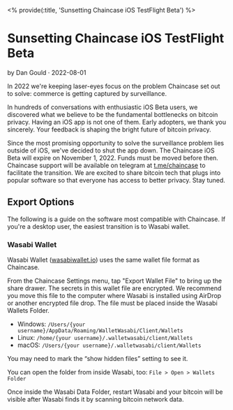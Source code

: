 <% provide(:title, 'Sunsetting Chaincase iOS TestFlight Beta') %>

# Sunsetting Chaincase iOS TestFlight Beta

<span class="by-line">by Dan Gould · 2022-08-01</span>

In 2022 we're keeping laser-eyes focus on the problem Chaincase set out to solve: commerce is getting captured by surveillance.

In hundreds of conversations with enthusiastic iOS Beta users, we discovered what we believe to be the fundamental bottlenecks on bitcoin privacy. Having an iOS app is not one of them. Early adopters, we thank you sincerely. Your feedback is shaping the bright future of bitcoin privacy.

Since the most promising opportunity to solve the surveillance problem lies outside of iOS, we've decided to shut the app down. The Chaincase iOS Beta will expire on November 1, 2022. Funds must be moved before then. Chaincase support will be available on telegram at [t.me/chaincase](https://t.me/chaincase) to facilitate the transition. We are excited to share bitcoin tech that plugs into popular software so that everyone has access to better privacy. Stay tuned.

## Export Options

The following is a guide on the software most compatible with Chaincase. If you're a desktop user, the easiest transition is to Wasabi wallet.

### Wasabi Wallet

Wasabi Wallet ([wasabiwallet.io](https://wasabiwallet.io)) uses the same wallet file format as Chaincase.

From the Chaincase Settings menu, tap "Export Wallet File" to bring up the share drawer. The secrets in this wallet file are encrypted. We recommend you move this file to the computer where Wasabi is installed using AirDrop or another encrypted file drop. The file must be placed inside the Wasabi Wallets Folder.

- Windows: `/Users/{your username}/AppData/Roaming/WalletWasabi/Client/Wallets`
- Linux: `/home/{your username}/.walletwasabi/client/Wallets`
- macOS: `/Users/{your username}/.walletwasabi/client/Wallets`

You may need to mark the “show hidden files” setting to see it.

You can open the folder from inside Wasabi, too: `File > Open > Wallets Folder`

Once inside the Wasabi Data Folder, restart Wasabi and your bitcoin will be visible after Wasabi finds it by scanning bitcoin network data.

